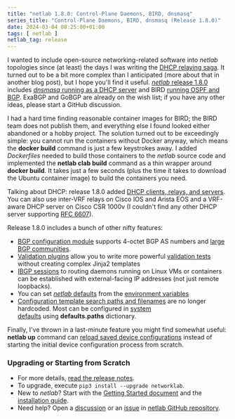 ```yaml
---
title: "netlab 1.8.0: Control-Plane Daemons, BIRD, dnsmasq"
series_title: "Control-Plane Daemons, BIRD, dnsmasq (Release 1.8.0)"
date: 2024-03-04 08:25:00+01:00
tags: [ netlab ]
netlab_tag: release
---
```

I wanted to include open-source networking-related software into _netlab_ topologies since (at least) the days I was writing the [DHCP relaying saga](/series/dhcp-relay/). It turned out to be a bit more complex than I anticipated (more about that in another blog post), but I hope you'll find it useful. [_netlab_ release 1.8.0](https://netlab.tools/release/1.8/) includes [*dnsmasq* running as a DHCP server](https://netlab.tools/platforms/#platform-daemons) and BIRD [running OSPF and BGP](https://netlab.tools/caveats/#bird-internet-routing-daemon). ExaBGP and GoBGP are already on the wish list; if you have any other ideas, please start a GitHub discussion.

I had a hard time finding reasonable container images for BIRD;  the BIRD team does not publish them, and everything else I found looked either abandoned or a hobby project. The solution turned out to be exceedingly simple: you cannot run the containers without Docker anyway, which means the **docker build** command is just a few keystrokes away. I added *Dockerfiles* needed to build those containers to the *netlab* source code and implemented the **netlab clab build** command as a thin wrapper around **docker build**. It takes just a few seconds (plus the time it takes to download the Ubuntu container image) to build the containers you need.
<!--more-->
Talking about DHCP: release 1.8.0 added [DHCP clients, relays, and servers](https://netlab.tools/module/dhcp/). You can also use inter-VRF relays on Cisco IOS and Arista EOS and a VRF-aware DHCP server on Cisco CSR 1000v (I couldn't find any other DHCP server supporting [RFC 6607](https://www.rfc-editor.org/rfc/rfc6607.html)).

Release 1.8.0 includes a bunch of other nifty features:

-   [BGP configuration module](https://netlab.tools/module/bgp/#module-bgp) supports 4-octet BGP AS numbers and [large BGP communities](https://netlab.tools/module/bgp/#bgp-community-propagation).
-   [Validation plugins](https://netlab.tools/topology/validate/#validate-plugin) allow you to write more powerful [validation tests](https://netlab.tools/topology/validate/) without creating complex Jinja2 templates
-   [IBGP sessions](https://netlab.tools/module/bgp/#bgp-ibgp-sessions) to routing daemons running on Linux VMs or containers can be established with external-facing IP addresses (not just remote loopbacks).
-   You can set [*netlab* defaults](https://netlab.tools/defaults/#defaults) from the [environment variables](https://netlab.tools/defaults/#defaults-env)
-   [Configuration template search paths and filenames](https://netlab.tools/dev/config/deploy/#dev-config-deploy-paths) are no longer hardcoded. Most can be configured in [system defaults](https://netlab.tools/defaults/#defaults) using **defaults.paths** dictionary.

Finally, I've thrown in a last-minute feature you might find somewhat useful: **netlab up** command can [reload saved device configurations](https://netlab.tools/netlab/up/#netlab-up-reload) instead of starting the initial device configuration process from scratch.

### Upgrading or Starting from Scratch

* For more details, [read the release notes](https://netlab.tools/release/1.8/#release-1-8-0).
* To upgrade, execute `pip3 install --upgrade networklab`.
* New to *netlab*? Start with the [Getting Started document](https://netlab.tools/tutorials/) and the [installation guide](https://netlab.tools/install/).
* Need help? Open a [discussion](https://github.com/ipspace/netlab/discussions) or an [issue](https://github.com/ipspace/netlab/issues) in [netlab GitHub repository](https://github.com/ipspace/netlab).
